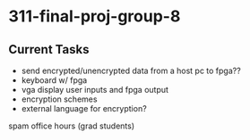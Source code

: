 # 311-final-proj-group-8

## Current Tasks
- send encrypted/unencrypted data from a host pc to fpga??
- keyboard w/ fpga
- vga display user inputs and fpga output
- encryption schemes
- external language for encryption?

spam office hours (grad students)
